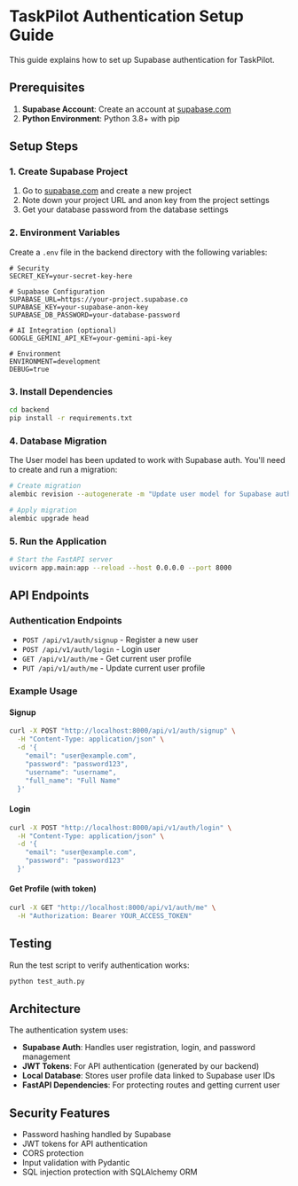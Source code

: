 # TaskPilot Authentication Setup Guide

This guide explains how to set up Supabase authentication for TaskPilot.

## Prerequisites

1. **Supabase Account**: Create an account at [supabase.com](https://supabase.com)
2. **Python Environment**: Python 3.8+ with pip

## Setup Steps

### 1. Create Supabase Project

1. Go to [supabase.com](https://supabase.com) and create a new project
2. Note down your project URL and anon key from the project settings
3. Get your database password from the database settings

### 2. Environment Variables

Create a `.env` file in the backend directory with the following variables:

```env
# Security
SECRET_KEY=your-secret-key-here

# Supabase Configuration
SUPABASE_URL=https://your-project.supabase.co
SUPABASE_KEY=your-supabase-anon-key
SUPABASE_DB_PASSWORD=your-database-password

# AI Integration (optional)
GOOGLE_GEMINI_API_KEY=your-gemini-api-key

# Environment
ENVIRONMENT=development
DEBUG=true
```

### 3. Install Dependencies

```bash
cd backend
pip install -r requirements.txt
```

### 4. Database Migration

The User model has been updated to work with Supabase auth. You'll need to create and run a migration:

```bash
# Create migration
alembic revision --autogenerate -m "Update user model for Supabase auth"

# Apply migration
alembic upgrade head
```

### 5. Run the Application

```bash
# Start the FastAPI server
uvicorn app.main:app --reload --host 0.0.0.0 --port 8000
```

## API Endpoints

### Authentication Endpoints

- `POST /api/v1/auth/signup` - Register a new user
- `POST /api/v1/auth/login` - Login user
- `GET /api/v1/auth/me` - Get current user profile
- `PUT /api/v1/auth/me` - Update current user profile

### Example Usage

#### Signup
```bash
curl -X POST "http://localhost:8000/api/v1/auth/signup" \
  -H "Content-Type: application/json" \
  -d '{
    "email": "user@example.com",
    "password": "password123",
    "username": "username",
    "full_name": "Full Name"
  }'
```

#### Login
```bash
curl -X POST "http://localhost:8000/api/v1/auth/login" \
  -H "Content-Type: application/json" \
  -d '{
    "email": "user@example.com",
    "password": "password123"
  }'
```

#### Get Profile (with token)
```bash
curl -X GET "http://localhost:8000/api/v1/auth/me" \
  -H "Authorization: Bearer YOUR_ACCESS_TOKEN"
```

## Testing

Run the test script to verify authentication works:

```bash
python test_auth.py
```

## Architecture

The authentication system uses:

- **Supabase Auth**: Handles user registration, login, and password management
- **JWT Tokens**: For API authentication (generated by our backend)
- **Local Database**: Stores user profile data linked to Supabase user IDs
- **FastAPI Dependencies**: For protecting routes and getting current user

## Security Features

- Password hashing handled by Supabase
- JWT tokens for API authentication
- CORS protection
- Input validation with Pydantic
- SQL injection protection with SQLAlchemy ORM
